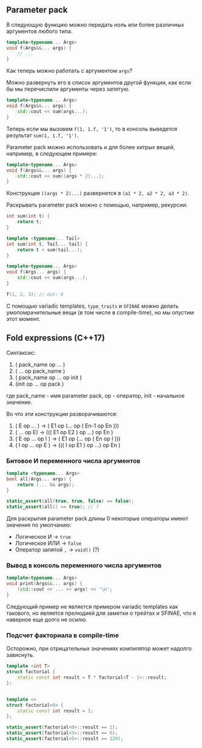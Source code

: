 ## Parameter pack

В следующую функцию можно передать ноль или более различных аргументов любого типа.

```cpp
template<typename... Args>
void f(Args&&... args) {
    // ...
}
```

Как теперь можно работать с аргументом `args`?

Можно развернуть его в список аргументов другой функции, как если бы мы перечислили аргументы через запятую.

```cpp
template<typename... Args>
void f(Args&&... args) {
    std::cout << sum(args...);
}
```

Теперь если мы вызовем `f(1, 1.f, '1')`, то в консоль выведется результат `sum(1, 1.f, '1')`.

Parameter pack можно использовать и для более хитрых вещей, например, в следующем примере:

```cpp
template<typename... Args>
void f(Args&&... args) {
    std::cout << sum((args * 2)...);
}
```

Конструкция `((args * 2)...)` развернется в `(a1 * 2, a2 * 2, a3 * 2)`.

Раскрывать parameter pack можно с помощью, например, рекурсии:

```cpp
int sum(int t) {
	return t;
}

template <typename... Tail>
int sum(int t, Tail... tail) {
	return t + sum(tail...);
}

template<typename... Args>
void f(Args... args) {
    std::cout << sum(args...);
}

f(1, 2, 3); // out: 6
```

С помощью variadic templates, `type_traits` и `SFINAE` можно делать умопомрачительные вещи (в том числе в compile-time), но мы опустим этот момент.

## Fold expressions (C++17)

Синтаксис:

1. ( pack_name op ... )
2. ( ... op pack_name )
3. ( pack_name op ... op init )
4. (init op ... op pack )

где pack_name - имя parameter pack, op - оператор, init - начальное значение.

Во что эти конструкции разворачиваются:

1. ( E op ... ) -> ( E1 op (... op ( En-1 op En )))
2. ( ... op E) -> ((( E1 op E2 ) op ...) op En )
3. ( E op ... op I ) -> ( E1 op (... op ( En op I )))
4. ( I op ... op E ) -> ((( I op E1 ) op ...) op En )

### Битовое И переменного числа аргументов

```cpp
template <typename... Args>
bool all(Args... args) {
	return (... && args);
}

static_assert(all(true, true, false) == false);
static_assert(all() == true); // ?
```

Для раскрытия parameter pack длины 0 некоторые операторы имеют значения по умолчанию:

* Логическое И -> `true`
* Логическое ИЛИ -> `false`
* Оператор запятой `,` -> `void()` (?)

### Вывод в консоль переменного числа аргументов

```cpp
template<typename... Args>
void print(Args&&... args) {
	(std::cout << ... << args) << '\n';
}
```

Следующий пример не является примером variadic templates как такового, но является прелюдией для заметки о трейтах и SFINAE, что я наверное еще долго не осилю.

### Подсчет факториала в compile-time

Осторожно, при отрицательных значениях компилятор может надолго зависнуть.

```cpp
template <int T>
struct factorial {
	static const int result = T * factorial<T - 1>::result;
};


template <>
struct factorial<0> {
	static const int result = 1;
};

static_assert(factorial<0>::result == 1);
static_assert(factorial<3>::result == 6);
static_assert(factorial<5>::result == 120);
```
